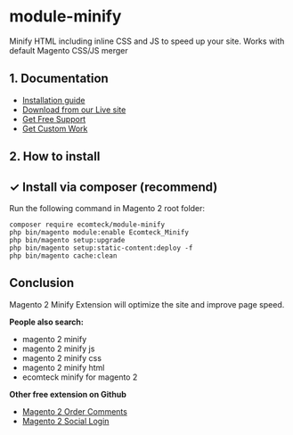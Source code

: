 # module-minify
Minify HTML including inline CSS and JS to speed up your site. Works with default Magento CSS/JS merger

## 1. Documentation

- [Installation guide](https://ecomteck.com/magento-2-tutorials/install-magento-2-extension/)
- [Download from our Live site](https://ecomteck.com/downloads/magento-2-minify-extension/)
- [Get Free Support](https://ecomteck.com/ask-question/)
- [Get Custom Work](https://ecomteck.com/contact)

## 2. How to install


## ✓ Install via composer (recommend)
Run the following command in Magento 2 root folder:

```
composer require ecomteck/module-minify
php bin/magento module:enable Ecomteck_Minify
php bin/magento setup:upgrade
php bin/magento setup:static-content:deploy -f
php bin/magento cache:clean
```

## Conclusion

Magento 2 Minify Extension will optimize the site and improve page speed.

**People also search:**
- magento 2 minify
- magento 2 minify js
- magento 2 minify css
- magento 2 minify html
- ecomteck minify for magento 2


**Other free extension on Github**
- [Magento 2 Order Comments](https://github.com/ecomteck/magento2-order-comments)
- [Magento 2 Social Login](https://github.com/ecomteck/magento-2-social-login)

